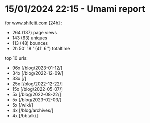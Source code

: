 # 15/01/2024 22:15 - Umami report
for www.shifeiti.com [24h] :

 - 264 (137) page views
 - 143 (63) uniques
 - 113 (48) bounces
 - 2h 50' 18'' (41' 6'') totaltime


top 10 urls:
 - 96x [/blog/2023-01-12/]
 - 34x [/blog/2022-12-09/]
 - 33x [/]
 - 25x [/blog/2022-12-22/]
 - 15x [/blog/2022-05-07/]
 - 5x [/blog/2022-08-22/]
 - 5x [/blog/2023-02-03/]
 - 5x [/wiki/]
 - 4x [/blog/archives/]
 - 4x [/bbtalk/]


